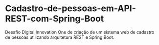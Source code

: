# Cadastro-de-pessoas-em-API-REST-com-Spring-Boot
Desafio Digital Innovation One de criação de um sistema web de cadastro de pessoas utilizando arquitetura REST e Spring Boot.
